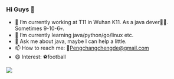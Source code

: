 ### Hi Guys 👋


- 🔭 I’m currently working at T11 in Wuhan K11. As a java dever👨‍💻. Sometimes 9-10-6💀.
- 🌱 I’m currently learning java/python/go/linux etc.
- 💬 Ask me about java, maybe I can help a little.
- 📫 How to reach me: 📧Pengchangchengde@gmail.com
- 😄 Interest: ⚽football


![](https://github-readme-stats.vercel.app/api?username=mayandev)
